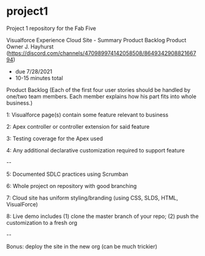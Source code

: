 # project1
Project 1 repository for the Fab Five

Visualforce Experience Cloud Site - Summary Product Backlog
Product Owner J. Hayhurst
(https://discord.com/channels/470989974142058508/864934290882166794)
- due 7/28/2021 
- 10-15 minutes total

Product Backlog 
(Each of the first four user stories should be handled by one/two team members.
Each member explains how his part fits into whole business.)

1: Visualforce page(s) contain some feature relevant to business

2: Apex controller or controller extension for said feature 

3: Testing coverage for the Apex used

4: Any additional declarative customization required to support feature

--

5: Documented SDLC practices using Scrumban

6: Whole project on repository with good branching

7: Cloud site has uniform styling/branding (using CSS, SLDS, HTML, VisualForce)

8: Live demo includes
  (1) clone the master branch of your repo;
  (2) push the customization to a fresh org 

--

Bonus: deploy the site in the new org (can be much trickier) 

